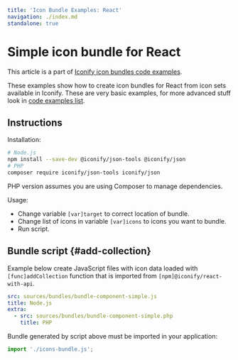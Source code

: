 ```yaml
title: 'Icon Bundle Examples: React'
navigation: ./index.md
standalone: true
```

# Simple icon bundle for React

This article is a part of [Iconify icon bundles code examples](./index.md).

These examples show how to create icon bundles for React from icon sets available in Iconify. These are very basic examples, for more advanced stuff look in [code examples list](./index.md).

## Instructions

Installation:

```bash
# Node.js
npm install --save-dev @iconify/json-tools @iconify/json
# PHP
composer require iconify/json-tools iconify/json
```

PHP version assumes you are using Composer to manage dependencies.

Usage:

- Change variable `[var]target` to correct location of bundle.
- Change list of icons in variable `[var]icons` to icons you want to bundle.
- Run script.

## Bundle script {#add-collection}

Example below create JavaScript files with icon data loaded with `[func]addCollection` function that is imported from `[npm]@iconify/react-with-api`.

```yaml
src: sources/bundles/bundle-component-simple.js
title: Node.js
extra:
  - src: sources/bundles/bundle-component-simple.php
    title: PHP
```

Bundle generated by script above must be imported in your application:

```js
import './icons-bundle.js';
```
